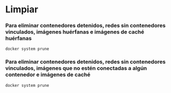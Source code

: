 # Limpiar

### Para eliminar contenedores detenidos, redes sin contenedores vinculados, imágenes huérfanas e imágenes de caché huérfanas

```
docker system prune
```

### Para eliminar contenedores detenidos, redes sin contenedores vinculados, imágenes que no estén conectadas a algún contenedor e imágenes de caché

```
docker system prune
```
